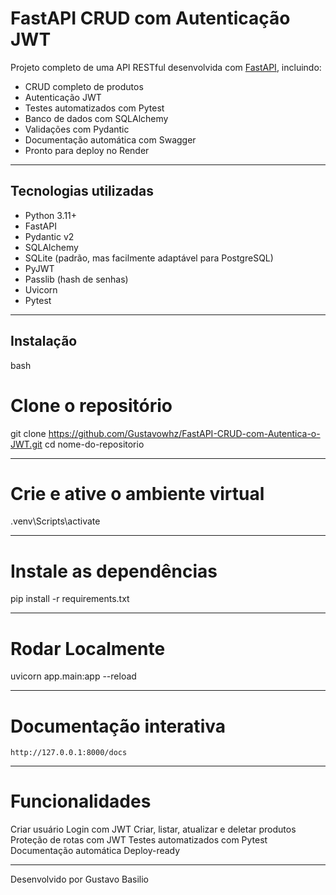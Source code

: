 # FastAPI CRUD com Autenticação JWT

Projeto completo de uma API RESTful desenvolvida com [FastAPI](https://fastapi.tiangolo.com/), incluindo:

- CRUD completo de produtos
- Autenticação JWT
- Testes automatizados com Pytest
- Banco de dados com SQLAlchemy
- Validações com Pydantic
- Documentação automática com Swagger
- Pronto para deploy no Render

---

## Tecnologias utilizadas

- Python 3.11+
- FastAPI
- Pydantic v2
- SQLAlchemy
- SQLite (padrão, mas facilmente adaptável para PostgreSQL)
- PyJWT
- Passlib (hash de senhas)
- Uvicorn
- Pytest

---

## Instalação

bash
# Clone o repositório
git clone https://github.com/Gustavowhz/FastAPI-CRUD-com-Autentica-o-JWT.git
cd nome-do-repositorio

--- 
 
# Crie e ative o ambiente virtual
.venv\Scripts\activate

---

# Instale as dependências
pip install -r requirements.txt

---

# Rodar Localmente
uvicorn app.main:app --reload

---

# Documentação interativa
```http://127.0.0.1:8000/docs```

---

# Funcionalidades

 Criar usuário
 Login com JWT
 Criar, listar, atualizar e deletar produtos
 Proteção de rotas com JWT
 Testes automatizados com Pytest
 Documentação automática
 Deploy-ready

---

 Desenvolvido por Gustavo Basilio


